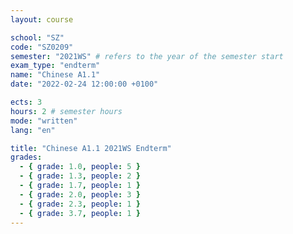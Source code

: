 ```yaml
---
layout: course

school: "SZ"
code: "SZ0209"
semester: "2021WS" # refers to the year of the semester start
exam_type: "endterm"
name: "Chinese A1.1"
date: "2022-02-24 12:00:00 +0100"

ects: 3
hours: 2 # semester hours
mode: "written"
lang: "en"

title: "Chinese A1.1 2021WS Endterm"
grades:
  - { grade: 1.0, people: 5 }
  - { grade: 1.3, people: 2 }
  - { grade: 1.7, people: 1 }
  - { grade: 2.0, people: 3 }
  - { grade: 2.3, people: 1 }
  - { grade: 3.7, people: 1 }
---
```



